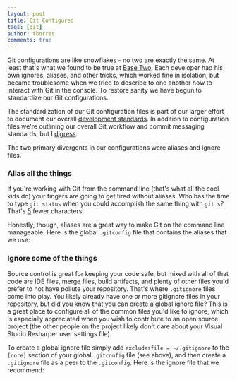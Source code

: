 ```yaml
---
layout: post
title: Git Configured
tags: [git]
author: tborres
comments: true
---
```


Git configurations are like snowflakes - no two are exactly the same. At least that's what we found to be true at [Base Two](http://base2.io). Each developer had his own ignores, aliases, and other tricks, which worked fine in isolation, but became troublesome when we tried to describe to one another how to interact with Git in the console. To restore sanity we have begun to standardize our Git configurations.

<!-- #REST#BEGIN -->

The standardization of our Git configuration files is part of our larger effort to document our overall [development standards](https://github.com/b2io/development-standards). In addition to configuration files we're outlining our overall Git workflow and commit messaging standards, but I [digress](http://gph.to/1EPa17p).

The two primary divergents in our configurations were aliases and ignore files.

### Alias all the things

If you're working with Git from the command line (that's what all the cool kids do) your fingers are going to get tired without aliases. Who has the time to type `git status` when you could accomplish the same thing with `git s`? That's [5](https://www.npmjs.com/package/five) fewer characters!

Honestly, though, aliases are a great way to make Git on the command line manageable. Here is the global `.gitconfig` file that contains the aliases that we use:

<script src="http://gist-it.appspot.com/https://github.com/b2io/development-standards/blob/master/source-control/.gitconfig"></script>

### Ignore some of the things

Source control is great for keeping your code safe, but mixed with all of that code are IDE files, merge files, build artifacts, and plenty of other files you'd prefer to not have pollute your repository. That's where `.gitignore` files come into play. You likely already have one or more gitignore files in your repository, but did you know that you can create a global ignore file? This is a great place to configure all of the common files you'd like to ignore, which is especially appreciated when you wish to contribute to an open source project (the other people on the project likely don't care about your Visual Studio Resharper user settings file).

To create a global ignore file simply add `excludesfile = ~/.gitignore` to the `[core]` section of your global `.gitconfig` file (see above), and then create a `.gitignore` file as a peer to the `.gitconfig`. Here is the ignore file that we recommend:

<script src="http://gist-it.appspot.com/https://github.com/b2io/development-standards/blob/master/source-control/.gitignore"></script>

<!-- #REST#END -->
